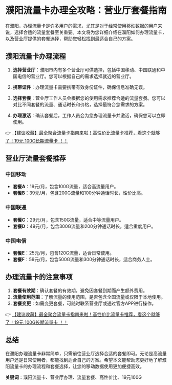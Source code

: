 # 濮阳流量卡办理全攻略：营业厅套餐指南

在濮阳，办理流量卡是许多用户的需求，尤其是对于经常使用移动数据的用户来说，选择合适的流量套餐至关重要。本文将为您详细介绍在濮阳如何办理流量卡，以及营业厅提供的套餐选择，帮助您轻松找到最适合自己的方案。

## 濮阳流量卡办理流程

1. **选择营业厅**：濮阳市内有多个营业厅可供选择，包括中国移动、中国联通和中国电信的营业厅。您可以根据自己的需求选择就近的营业厅。

2. **携带证件**：办理流量卡需要携带有效身份证件，确保信息准确无误。

3. **选择套餐**：营业厅工作人员会根据您的使用需求推荐合适的流量套餐。您可以对比不同套餐的流量、通话时长和价格，选择最符合您需求的方案。

4. **办理激活**：确认套餐后，工作人员会为您办理流量卡并激活，确保您可以立即使用。

👉 [【建议收藏】最全聚合流量卡指南来啦！高性价比流量卡推荐，看这个就够了！19元 100G长期流量卡 ！！](https://bit.ly/Liuliangka)

## 营业厅流量套餐推荐

### 中国移动
- **套餐A**：19元/月，包含100G流量，适合高流量用户。
- **套餐B**：39元/月，包含200G流量和100分钟通话时长，性价比高。

### 中国联通
- **套餐C**：29元/月，包含150G流量，适合中等流量用户。
- **套餐D**：49元/月，包含300G流量和200分钟通话时长，适合重度用户。

### 中国电信
- **套餐E**：25元/月，包含120G流量，适合日常使用。
- **套餐F**：59元/月，包含500G流量和300分钟通话时长，适合商务人士。

## 办理流量卡的注意事项

1. **套餐有效期**：确认套餐的有效期，避免因套餐到期而产生额外费用。
2. **流量使用范围**：了解流量的使用范围，是否包含全国流量或仅限于本地使用。
3. **套餐变更**：如需变更套餐，可随时联系营业厅或通过官方APP进行操作。

👉 [【建议收藏】最全聚合流量卡指南来啦！高性价比流量卡推荐，看这个就够了！19元 100G长期流量卡 ！！](https://bit.ly/Liuliangka)

## 总结

在濮阳办理流量卡非常简单，只需前往营业厅选择合适的套餐即可。无论是高流量用户还是日常使用者，都能找到适合自己的方案。希望本文能帮助您更好地了解濮阳流量卡的办理流程和套餐选择，让您的移动数据使用更加便捷高效。

**关键词**：濮阳流量卡、营业厅办理、流量套餐、高性价比、19元100G